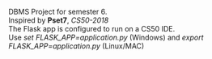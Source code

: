 DBMS Project for semester 6.  
Inspired by **Pset7**, *CS50-2018*  
The Flask app is configured to run on a CS50 IDE.  
Use *set FLASK_APP=application.py* (Windows) and *export FLASK_APP=application.py* (Linux/MAC)  
